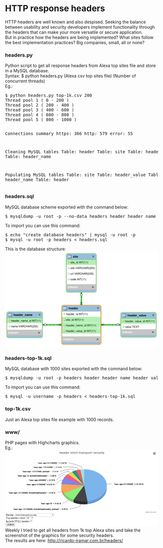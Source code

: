 <h1>HTTP response headers</h1>
HTTP headers are well known and also despised. Seeking the balance between usability and security developers implement functionality through the headers that can make your more versatile or secure application.<br>
But in practice how the headers are being implemented? What sites follow the best implementation practices? Big companies, small, all or none?<br>
<p>
<h3>headers.py</h3>
Python script to get all response headers from Alexa top sites file and store in a MySQL database.<br>
Syntax: $ python headers.py (Alexa csv top sites file) (Number of concurrent threads)<br>
Eg.:<br>
<pre>$ python headers.py top-1k.csv 200
Thread pool 1 ( 0 - 200 )
Thread pool 2 ( 200 - 400 )
Thread pool 3 ( 400 - 600 )
Thread pool 4 ( 600 - 800 )
Thread pool 5 ( 800 - 1000 )

Connections summary 
https: 366 
http: 579 
error: 55

Cleaning MySQL tables
Table: header
Table: site
Table: header_value
Table: header_name

Populating MySQL tables
Table: site
Table: header_value
Table: header_name
Table: header</pre>
</p>
<p>
<h3>headers.sql</h3>
MySQL database scheme exported with the command below:<br>
<pre>$ mysqldump -u root -p --no-data headers header header_name header_value site > headers.sql</pre>
To import you can use this command:<br>
<pre>
$ echo "create database headers" | mysql -u root -p
$ mysql -u root -p headers < headers.sql
</pre>
This is the database structure:<br>
<img src="DB_Structure.png">
</p>
<p>
<h3>headers-top-1k.sql</h3>
MySQL database with 1000 sites exported with the command below:<br>
<pre>$ mysqldump -u root -p headers header header_name header_value site > headers-top-1k.sql</pre>
To import you can use this command:<br>
<pre>$ mysql -u username -p headers < headers-top-1k.sql</pre>
</p>
<p>
<h3>top-1k.csv</h3>
Just an Alexa top sites file example with 1000 records.<br>
</p>
<p>
<h3>www/</h3>
PHP pages with Highcharts graphics.<br>
Eg.:<br>
<img src="strict-transport-security.png"><br>
Weekly I tried to get all headers from 1k top Alexa sites and take the screenshot of the graphics for some security headers.<br>
The results are here: <a href="http://ricardo-iramar.com.br/headers/" target="_blank">http://ricardo-iramar.com.br/headers/</a>
</p>
